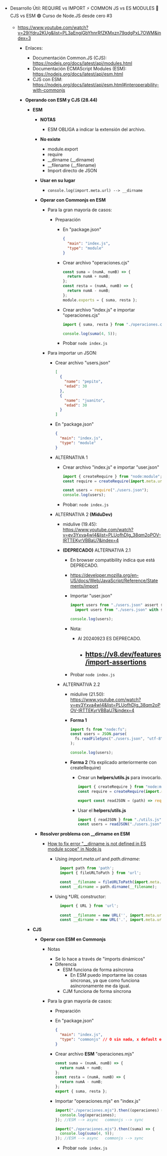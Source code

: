 - Desarrollo Útil: REQUIRE vs IMPORT ⚡ COMMON JS vs ES MODULES 🤔 CJS vs ESM 🟢 Curso de Node.JS desde cero #3

  - https://www.youtube.com/watch?v=29iYdru2KUg&list=PL3aEngjGbYhnrRfZKMxzn79qdgPxL7OWM&index=3

    - Enlaces:

      - Documentación Common.JS (CJS): https://nodejs.org/docs/latest/api/modules.html
      - Documentación ECMAScript Modules (ESM): https://nodejs.org/docs/latest/api/esm.html
      - CJS con ESM: https://nodejs.org/docs/latest/api/esm.html#interoperability-with-commonjs

    - **Operando con ESM y CJS (28.44)**

      - **ESM**

        - **NOTAS**

          - ESM OBLIGA a indicar la extensión del archivo.

        - **No existe**

          - module.export
          - require
          - \_\_dirname (__dirname)
          - \_\_filename (__filename)
          - Import directo de JSON

        - **Usar en su lugar**

          - <code>console.log(import.meta.url) --> \_\_dirname</code>

        - **Operar con Commonjs en ESM**

          - Para la gran mayoría de casos:

            - Preparación

              - En "package.json"

                ```json
                {
                  "main": "index.js",
                  "type": "module"
                }
                ```

              - Crear archivo "operaciones.cjs"

                ```javascript
                const suma = (numA, numB) => {
                  return numA + numB;
                };
                const resta = (numA, numB) => {
                  return numA - numB;
                };
                module.exports = { suma, resta };
                ```

              - Crear archivo "index.js" e importar "operaciones.cjs"

                ```javascript
                import { suma, resta } from "./operaciones.cjs";

                console.log(suma(4, 5));
                ```

              - Probar
                <code>node index.js</code>

          - Para importar un JSON:

            - Crear archivo "users.json"

              ```json
              [
                {
                  "name": "pepito",
                  "edad": 30
                },
                {
                  "name": "juanito",
                  "edad": 30
                }
              ]
              ```

            - En "package.json"

              ```json
              {
                "main": "index.js",
                "type": "module"
              }
              ```

            - ALTERNATIVA 1

              - Crear archivo "index.js" e importar "user.json"

                ```javascript
                import { createRequire } from "node:module";
                const require = createRequire(import.meta.url);

                const users = require("./users.json");
                console.log(users);
                ```

              - Probar:
                <code>node index.js</code>

            - ALTERNATIVA 2 **(MiduDev)**

              - midulive (19.45): https://www.youtube.com/watch?v=ev3Yxva4wI4&list=PLUofhDIg_38qm2oPOV-IRTTEKyrVBBaU7&index=4
              - **(DEPRECADO)** ALTERNATIVA 2.1

                - En browser compatibility indica que está DEPRECADO.
                - https://developer.mozilla.org/en-US/docs/Web/JavaScript/Reference/Statements/import

                - Importar "user.json"

                  ```javascript
                  import users from "./users.json" assert { type: "json" } //DEPRECADO
                    import users from "./users.json" with { type: "json" } //Status: Stage 3 https://github.com/tc39/proposal-import-attributes

                  console.log(users);
                  ```

                - Nota:

                  - Al 20240923 ES DEPRECADO.

                    - ## https://v8.dev/features/import-assertions

                - Probar
                  <code>node index.js</code>

              - ALTERNATIVA 2.2

                - midulive (21.50): https://www.youtube.com/watch?v=ev3Yxva4wI4&list=PLUofhDIg_38qm2oPOV-IRTTEKyrVBBaU7&index=4

                - **Forma 1**

                  ```javascript
                  import fs from "node:fs";
                  const users = JSON.parse(
                    fs.readFileSync("./users.json", "utf-8")
                  );

                  console.log(users);
                  ```

                - **Forma 2** (Ya explicado anteriormente con createRequire)

                  - Crear un **helpers/utils.js** para invocarlo.

                    ```javascript
                    import { createRequire } from "node:module";
                    const require = createRequire(import.meta.url);

                    export const readJSON = (path) => require(path);
                    ```

                  - Usar el **helpers/utils.js**

                    ```javascript
                    import { readJSON } from "./utils.js";
                    const users = readJSON("./users.json");
                    ```


        - **Resolver problema con __dirname en ESM**
          - [How to fix error "__dirname is not defined in ES module scope" in Node.js](https://byby.dev/node-dirname-not-defined)
            
            - Using *import.meta.url* and *path.dirname*:

              ```javascript
                import path from 'path';
                import { fileURLToPath } from 'url';

                const __filename = fileURLToPath(import.meta.url);
                const __dirname = path.dirname(__filename);
              ```


            - Using **URL* constructor:

              ```javascript
                import { URL } from 'url';
                
                const __filename = new URL('', import.meta.url).pathname;
                const __dirname = new URL('.', import.meta.url).pathname;
              ```



      - **CJS**

        - **Operar con ESM en Commonjs**

          - Notas

            - Se lo hace a través de "imports dinámicos"
            - Diferencia
              - ESM funciona de forma asíncrona
                - En ESM puedo importarme las cosas síncronas, ya que como funciona asíncronamente me da igual.
              - CJM funciona de forma síncrona

          - Para la gran mayoría de casos:

            - Preparación

            - En "package.json"

              ```json
              {
                "main": "index.js",
                "type": "commonjs" // O sin nada, x default es commonjs
              }
              ```

            - Crear archivo **ESM** "operaciones.mjs"

              ```javascript
              const suma = (numA, numB) => {
                return numA + numB;
              };
              const resta = (numA, numB) => {
                return numA - numB;
              };
              export { suma, resta };
              ```

            - Importar "operaciones.mjs" en "index.js"

              ```javascript
              import("./operaciones.mjs").then((operaciones) => {
                console.log(operaciones);
              }); //ESM --> async   commonjs --> sync
              ```

              ```javascript
              import("./operaciones.mjs").then((suma) => {
                console.log(suma(4, 9));
              }); //ESM --> async   commonjs --> sync
              ```

              - Probar
                <code>node index.js</code>
